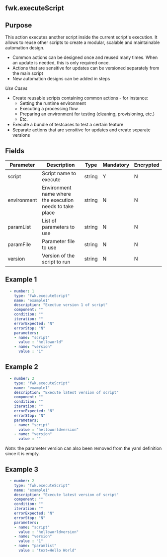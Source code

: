 ## fwk.executeScript
## Purpose
This action executes another script inside the current script's execution. 
It allows to reuse other scripts to create a modular, scalable and maintainable automation design.
* Common actions can be designed once and reused many times. When an update is needed, this is only required once.
* Actions that are sensitive for updates can be versioned separately from the main script
* New automation designs can be added in steps

*Use Cases*
* Create reusable scripts containing common actions - for instance:
  * Setting the runtime environment
  * Executing a processing flow
  * Preparing an environment for testing (cleaning, provisioning, etc.)
  * Etc.
* Execute a bundle of testcases to test a certain feature
* Separate actions that are sensitive for updates and create separate versions

## Fields
|Parameter|Description|Type|Mandatory|Encrypted|
|---------|-----------|----|---------|---------|
|script|Script name to execute|string|Y|N|
|environment|Environment name where the execution needs to take place|string|N|N|
|paramList|List of parameters to use|string|N|N|
|paramFile|Parameter file to use|string|N|N|
|version|Version of the script to run|string|N|N|

## Example 1
```yaml
  - number: 1
    type: "fwk.executeScript"
    name: "example1"
    description: "Exectue version 1 of script"
    component: ""
    condition: ""
    iteration: ""
    errorExpected: "N"
    errorStop: "N"
    parameters:
    - name: "script"
      value : "helloworld"
    - name: "version"
      value : "1"
```
## Example 2
```yaml
  - number: 2
    type: "fwk.executeScript"
    name: "example1"
    description: "Execute latest version of script"
    component: ""
    condition: ""
    iteration: ""
    errorExpected: "N"
    errorStop: "N"
    parameters:
    - name: "script"
      value : "helloworldversion"
    - name: "version"
      value : ""
```
*Note*: the parameter version can also been removed from the yaml definition since it is empty.

## Example 3
```yaml
  - number: 2
    type: "fwk.executeScript"
    name: "example1"
    description: "Execute latest version of script"
    component: ""
    condition: ""
    iteration: ""
    errorExpected: "N"
    errorStop: "N"
    parameters:
    - name: "script"
      value : "helloworldversion"
    - name: "version"
      value : "1"
    - name: "paramlist"
      value : "text=Hello World"
```
